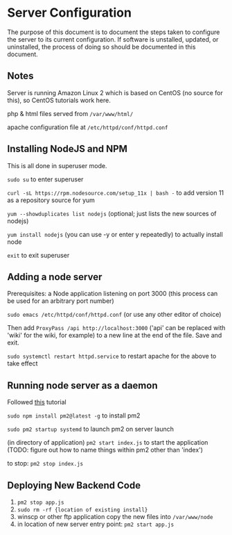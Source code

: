 # Server Configuration

The purpose of this document is to document the steps taken to configure the server to its current configuration. If software is unstalled, updated, or uninstalled, the process of doing so should be documented in this document.

## Notes

Server is running Amazon Linux 2 which is based on CentOS (no source for this), so CentOS tutorials work here.

php & html files served from `/var/www/html/`

apache configuration file at `/etc/httpd/conf/httpd.conf`

## Installing NodeJS and NPM

This is all done in superuser mode.

`sudo su` to enter superuser

`curl -sL https://rpm.nodesource.com/setup_11x | bash -` to add version 11 as a repository source for yum

`yum --showduplicates list nodejs` (optional; just lists the new sources of nodejs)

`yum install nodejs` (you can use -y or enter y repeatedly) to actually install node

`exit` to exit superuser

## Adding a node server

Prerequisites: a Node application listening on port 3000 (this process can be used for an arbitrary port number)

`sudo emacs /etc/httpd/conf/httpd.conf` (or use any other editor of choice)

Then add `ProxyPass /api http://localhost:3000` ('api' can be replaced with 'wiki' for the wiki, for example) to a new line at the end of the file. Save and exit.

`sudo systemctl restart httpd.service` to restart apache for the above to take effect

## Running node server as a daemon

Followed [this](https://www.digitalocean.com/community/tutorials/how-to-set-up-a-node-js-application-for-production-on-centos-7#install-pm2) tutorial

`sudo npm install pm2@latest -g` to install pm2

`sudo pm2 startup systemd` to launch pm2 on server launch

(in directory of application) `pm2 start index.js` to start the application (TODO: figure out how to name things within pm2 other than 'index')

to stop: `pm2 stop index.js`

## Deploying New Backend Code

1. `pm2 stop app.js`
1. `sudo rm -rf {location of existing install}`
1. winscp or other ftp application copy the new files into `/var/www/node`
1. in location of new server entry point: `pm2 start app.js`
